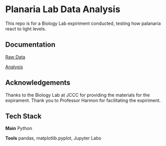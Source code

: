 
# Planaria Lab Data Analysis

This repo is for a Biology Lab expiriment conducted, testing how palanaria react to light levels.


## Documentation

[Raw Data](https://github.com/justinyates887/planariaLabDA/blob/main/results.csv)

[Analysis](https://github.com/justinyates887/planariaLabDA/blob/main/results.ipynb)


## Acknowledgements

Thanks to the Biology Lab at JCCC for providing the materials for the expirament. Thank you to Professor Harmon for facilitating the expiriment.
## Tech Stack

**Main** Python

**Tools** pandas, matplotlib.pyplot, Jupyter Labs

